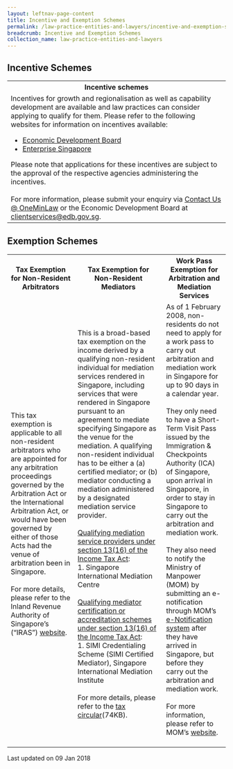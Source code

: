 ```yaml
---
layout: leftnav-page-content
title: Incentive and Exemption Schemes
permalink: /law-practice-entities-and-lawyers/incentive-and-exemption-schemes/
breadcrumb: Incentive and Exemption Schemes
collection_name: law-practice-entities-and-lawyers
---
```


<style>
table tr td ul li {font-size: 1rem;}
</style>

Incentive Schemes
---

<table>
    <th>
      <b>Incentive schemes</b>
    </th>
  <tr>
    <td>Incentives for growth and regionalisation as well as capability development are available and law practices can consider applying to qualify for them. Please refer to the following websites for information on incentives available:
      <ul>
        <li>
          <a href="https://www.edb.gov.sg/en/how-we-help/incentives-and-schemes.html">Economic Development Board</a>
        </li>
        <li>
          <a href="https://www.enterprisesg.gov.sg/">Enterprise Singapore</a>
        </li>
      </ul>
      Please note that applications for these incentives are subject to the approval of the respective agencies administering the incentives.<br><br>
      For more information, please submit your enquiry via <a href="https://www.mlaw.gov.sg/content/minlaw/en/about-us/contact-us.html" target="_blank">Contact Us @ OneMinLaw</a> or the Economic Development Board at <a href="mailto:clientservices@edb.gov.sg">clientservices@edb.gov.sg</a>.
    </td>
  </tr>
</table>

Exemption Schemes
---

<table>
  <tr>
    <th>
      <b>Tax Exemption for Non-Resident Arbitrators</b>
    </th>
    <th>
      <b>Tax Exemption for Non-Resident Mediators</b>
    </th>
    <th>
      <b>Work Pass Exemption for Arbitration and Mediation Services</b>
    </th>
  </tr>
  <tr>
      <td>This tax exemption is applicable to all non-resident arbitrators who are appointed for any arbitration proceedings governed by the Arbitration Act or the International Arbitration Act, or would have been governed by either of those Acts had the venue of arbitration been in Singapore.<br><br>
For more details, please refer to the Inland Revenue Authority of Singapore’s (“IRAS”) <a href="https://www.iras.gov.sg/irashome/Individuals/Foreigners/Your-Situation/Non-resident-professional/Non-Resident-Arbitrators/">website</a>.</td>
    <td>This is a broad-based tax exemption on the income derived by a qualifying non-resident individual for mediation services rendered in Singapore, including services that were rendered in Singapore pursuant to an agreement to mediate specifying Singapore as the venue for the mediation.  A qualifying non-resident individual has to be either a (a) certified mediator; or (b) mediator conducting a mediation administered by a designated mediation service provider.<br><br><u>Qualifying mediation service providers under section 13(16) of the Income Tax Act</u>:<br>1. Singapore International Mediation Centre<br><br><u>Qualifying mediator certification or accreditation schemes under section 13(16) of the Income Tax Act</u>:<br>1. SIMI Credentialing Scheme (SIMI Certified Mediator), Singapore International Mediation Institute<br><br>For more details, please refer to the <a href="/files/IndustryCircular29042016.pdf/">tax circular</a>(74KB).</td>
    <td>As of 1 February 2008, non-residents do not need to apply for a work pass to carry out arbitration and mediation work in Singapore for up to 90 days in a calendar year.<br><br>They only need to have a Short-Term Visit Pass issued by the Immigration & Checkpoints Authority (ICA) of Singapore, upon arrival in Singapore, in order to stay in Singapore to carry out the arbitration and mediation work.<br><br>
They also need to notify the Ministry of Manpower (MOM) by submitting an e-notification through MOM’s <a href="https://services.mom.gov.sg/enot/frontend/welcome.aspx" target="_blank">e-Notification system</a> after they have arrived in Singapore, but before they carry out the arbitration and mediation work.<br><br>For more information, please refer to MOM’s <a href="https://www.mom.gov.sg/passes-and-permits/work-pass-exempt-activities" target="_blank">website</a>.<br><br>
    </td>
  </tr>
</table>

<p class="right-side-updated">Last updated on 09 Jan 2018</p> 
